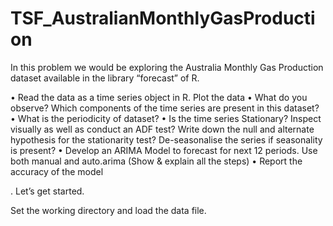 # TSF_AustralianMonthlyGasProduction

In this problem we would be exploring the Australia Monthly Gas Production dataset available in the library “forecast” of R.

•	Read the data as a time series object in R. Plot the data 
•	What do you observe? Which components of the time series are present in this dataset?
•	What is the periodicity of dataset? 
•	Is the time series Stationary? Inspect visually as well as conduct an ADF test? Write down the null and alternate hypothesis for the stationarity test? De-seasonalise the series if seasonality is present? 
•	Develop an ARIMA Model to forecast for next 12 periods. Use both manual and auto.arima (Show & explain all the steps) 
•	Report the accuracy of the model 

.
Let’s get started.

Set the working directory and load the data file.
